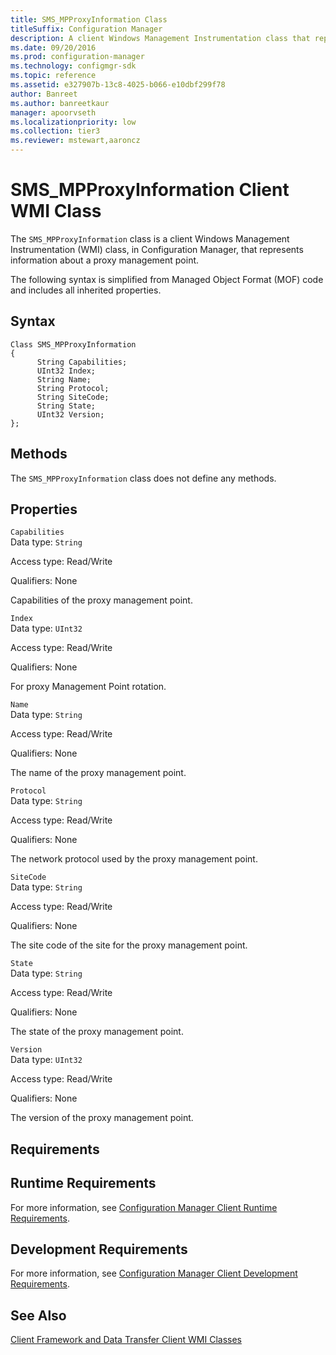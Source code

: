 ```yaml
---
title: SMS_MPProxyInformation Class
titleSuffix: Configuration Manager
description: A client Windows Management Instrumentation class that represents information about a proxy management point.
ms.date: 09/20/2016
ms.prod: configuration-manager
ms.technology: configmgr-sdk
ms.topic: reference
ms.assetid: e327907b-13c8-4025-b066-e10dbf299f78
author: Banreet
ms.author: banreetkaur
manager: apoorvseth
ms.localizationpriority: low
ms.collection: tier3
ms.reviewer: mstewart,aaroncz 
---
```

# SMS_MPProxyInformation Client WMI Class
The `SMS_MPProxyInformation` class is a client Windows Management Instrumentation (WMI) class, in Configuration Manager, that represents information about a proxy management point.  

 The following syntax is simplified from Managed Object Format (MOF) code and includes all inherited properties.  

## Syntax  

```  
Class SMS_MPProxyInformation  
{  
      String Capabilities;  
      UInt32 Index;  
      String Name;  
      String Protocol;  
      String SiteCode;  
      String State;  
      UInt32 Version;  
};  
```  

## Methods  
 The `SMS_MPProxyInformation` class does not define any methods.  

## Properties  
 `Capabilities`  
 Data type: `String`  

 Access type: Read/Write  

 Qualifiers: None  

 Capabilities of the proxy management point.  

 `Index`  
 Data type: `UInt32`  

 Access type: Read/Write  

 Qualifiers: None  

 For proxy Management Point rotation.  

 `Name`  
 Data type: `String`  

 Access type: Read/Write  

 Qualifiers: None  

 The name of the proxy management point.  

 `Protocol`  
 Data type: `String`  

 Access type: Read/Write  

 Qualifiers: None  

 The network protocol used by the proxy management point.  

 `SiteCode`  
 Data type: `String`  

 Access type: Read/Write  

 Qualifiers: None  

 The site code of the site for the proxy management point.  

 `State`  
 Data type: `String`  

 Access type: Read/Write  

 Qualifiers: None  

 The state of the proxy management point.  

 `Version`  
 Data type: `UInt32`  

 Access type: Read/Write  

 Qualifiers: None  

 The version of the proxy management point.  

## Requirements  

## Runtime Requirements  
 For more information, see [Configuration Manager Client Runtime Requirements](../../../../../develop/core/reqs/client-runtime-requirements.md).  

## Development Requirements  
 For more information, see [Configuration Manager Client Development Requirements](../../../../../develop/core/reqs/client-development-requirements.md).  

## See Also  
 [Client Framework and Data Transfer Client WMI Classes](../../../../../develop/reference/core/clients/client-classes/client-framework-and-data-transfer-client-wmi-classes.md)
